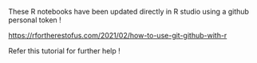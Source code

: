 These R notebooks have been updated directly in R studio using a github personal token !

https://rfortherestofus.com/2021/02/how-to-use-git-github-with-r

Refer this tutorial for further help !
